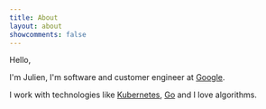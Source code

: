 ```yaml
---
title: About
layout: about
showcomments: false
---
```


Hello,

I'm Julien, I'm software and customer engineer at [Google](https://www.google.com/about/careers/applications/teams/engineering-technology/).

I work with technologies like [Kubernetes](https://kubernetes.io), [Go](https://go.dev) and I love algorithms. 
